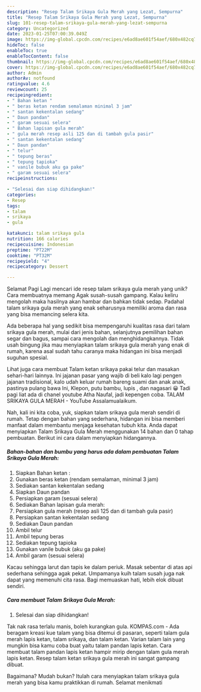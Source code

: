 ```yaml
---
description: "Resep Talam Srikaya Gula Merah yang Lezat, Sempurna"
title: "Resep Talam Srikaya Gula Merah yang Lezat, Sempurna"
slug: 101-resep-talam-srikaya-gula-merah-yang-lezat-sempurna
category: Uncategorized
date: 2023-01-25T07:00:39.049Z
image: https://img-global.cpcdn.com/recipes/e6ad8ae601f54aef/680x482cq70/talam-srikaya-gula-merah-foto-resep-utama.jpg
hideToc: false
enableToc: true
enableTocContent: false
thumbnail: https://img-global.cpcdn.com/recipes/e6ad8ae601f54aef/680x482cq70/talam-srikaya-gula-merah-foto-resep-utama.jpg
cover: https://img-global.cpcdn.com/recipes/e6ad8ae601f54aef/680x482cq70/talam-srikaya-gula-merah-foto-resep-utama.jpg
author: Admin
authorAv: notfound
ratingvalue: 4.6
reviewcount: 25
recipeingredient:
- " Bahan ketan "
- " beras ketan rendam semalaman minimal 3 jam"
- " santan kekentalan sedang"
- " Daun pandan"
- " garam sesuai selera"
- " Bahan lapisan gula merah"
- " gula merah resep asli 125 dan di tambah gula pasir"
- " santan kekentalan sedang"
- " Daun pandan"
- " telur"
- " tepung beras"
- " tepung tapioka"
- " vanile bubuk aku ga pake"
- " garam sesuai selera"
recipeinstructions:

- "Selesai dan siap dihidangkan!"
categories:
- Resep
tags:
- talam
- srikaya
- gula

katakunci: talam srikaya gula 
nutrition: 166 calories
recipecuisine: Indonesian
preptime: "PT22M"
cooktime: "PT32M"
recipeyield: "4"
recipecategory: Dessert

---
```



Selamat Pagi Lagi mencari ide resep talam srikaya gula merah yang unik? Cara membuatnya memang Agak susah-susah gampang. Kalau keliru mengolah maka hasilnya akan hambar dan bahkan tidak sedap. Padahal talam srikaya gula merah yang enak seharusnya memiliki aroma dan rasa yang bisa memancing selera kita.


Ada beberapa hal yang sedikit bisa mempengaruhi kualitas rasa dari talam srikaya gula merah, mulai dari jenis bahan, selanjutnya pemilihan bahan segar dan bagus, sampai cara mengolah dan menghidangkannya. Tidak usah bingung jika mau menyiapkan talam srikaya gula merah yang enak di rumah, karena asal sudah tahu caranya maka hidangan ini bisa menjadi suguhan spesial.

Lihat juga cara membuat Talam ketan srikaya pakai telur dan masakan sehari-hari lainnya. Ini jajanan pasar yang wajib di beli kalo lagi pengen jajanan tradisional, kalo udah keluar rumah bareng suami dan anak anak, pastinya pulang bawa Ini, Klepon, putu bambu, lupis , dan nagasari 😀 Tadi pagi liat ada di chanel youtube Atha Naufal, jadi kepengen coba. TALAM SRIKAYA GULA MERAH - YouTube Assalamualaikum.


Nah, kali ini kita coba, yuk, siapkan talam srikaya gula merah sendiri di rumah. Tetap dengan bahan yang sederhana, hidangan ini bisa memberi manfaat dalam membantu menjaga kesehatan tubuh kita. Anda dapat menyiapkan Talam Srikaya Gula Merah menggunakan 14 bahan dan 0 tahap pembuatan. Berikut ini cara dalam menyiapkan hidangannya.

<!--inarticleads1-->

##### Bahan-bahan dan bumbu yang harus ada dalam pembuatan Talam Srikaya Gula Merah:

1. Siapkan  Bahan ketan :
1. Gunakan  beras ketan (rendam semalaman, minimal 3 jam)
1. Sediakan  santan kekentalan sedang
1. Siapkan  Daun pandan
1. Persiapkan  garam (sesuai selera)
1. Sediakan  Bahan lapisan gula merah:
1. Persiapkan  gula merah (resep asli 125 dan di tambah gula pasir)
1. Persiapkan  santan kekentalan sedang
1. Sediakan  Daun pandan
1. Ambil  telur
1. Ambil  tepung beras
1. Sediakan  tepung tapioka
1. Gunakan  vanile bubuk (aku ga pake)
1. Ambil  garam (sesuai selera)


Kacau sehingga larut dan tapis ke dalam periuk. Masak sebentar di atas api sederhana sehingga agak pekat. Umpamanya kuih talam susah juga nak dapat yang memenuhi cita rasa. Bagi memuaskan hati, lebih elok dibuat sendiri. 

<!--inarticleads2-->

##### Cara membuat Talam Srikaya Gula Merah:


1. Selesai dan siap dihidangkan!

Tak nak rasa terlalu manis, boleh kurangkan gula. KOMPAS.com - Ada beragam kreasi kue talam yang bisa ditemui di pasaran, seperti talam gula merah lapis ketan, talam srikaya, dan talam ketan. Varian talam lain yang mungkin bisa kamu coba buat yaitu talam pandan lapis ketan. Cara membuat talam pandan lapis ketan hampir mirip dengan talam gula merah lapis ketan. Resep talam ketan srikaya gula merah ini sangat gampang dibuat. 

Bagaimana? Mudah bukan? Itulah cara menyiapkan talam srikaya gula merah yang bisa kamu praktikkan di rumah. Selamat menikmati
